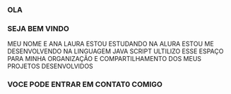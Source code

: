 ### OLA
### SEJA BEM VINDO
MEU NOME E ANA LAURA
ESTOU ESTUDANDO NA ALURA
ESTOU ME DESENVOLVENDO NA LINGUAGEM JAVA SCRIPT
ULTILIZO ESSE ESPAÇO PARA MINHA ORGANIZAÇÃO E COMPARTILHAMENTO DOS MEUS PROJETOS DESENVOLVIDOS
### VOCE PODE ENTRAR EM CONTAT0 COMIGO
